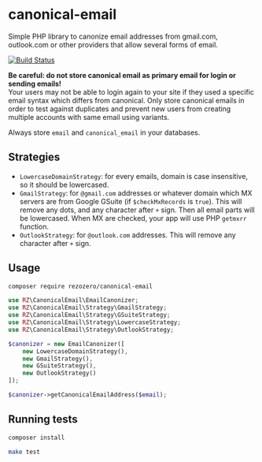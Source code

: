 # canonical-email
Simple PHP library to canonize email addresses from gmail.com, outlook.com or other providers that allow several forms of email.

[![Build Status](https://travis-ci.org/rezozero/canonical-email.svg?branch=master)](https://travis-ci.org/rezozero/canonical-email)

**Be careful: do not store canonical email as primary email for login or sending emails!**    
Your users may not be able to login again to your site if they used a specific email syntax which differs from canonical. Only store canonical emails in order to test against duplicates and prevent new users from creating multiple accounts with same email using variants.

Always store `email` and `canonical_email` in your databases.

## Strategies

- `LowercaseDomainStrategy`: for every emails, domain is case insensitive, so it should be lowercased.
- `GmailStrategy`: for `@gmail.com` addresses or whatever domain which MX servers are from Google GSuite (if `$checkMxRecords` is `true`). This will remove any dots, and any character after `+` sign. Then all email parts will be lowercased. When MX are checked, your app will use PHP `getmxrr` function.
- `OutlookStrategy`: for `@outlook.com` addresses. This will remove any character after `+` sign.

## Usage

```bash
composer require rezozero/canonical-email
```

```php
use RZ\CanonicalEmail\EmailCanonizer;
use RZ\CanonicalEmail\Strategy\GmailStrategy;
use RZ\CanonicalEmail\Strategy\GSuiteStrategy;
use RZ\CanonicalEmail\Strategy\LowercaseStrategy;
use RZ\CanonicalEmail\Strategy\OutlookStrategy;

$canonizer = new EmailCanonizer([
    new LowercaseDomainStrategy(),
    new GmailStrategy(),
    new GSuiteStrategy(),
    new OutlookStrategy()
]);

$canonizer->getCanonicalEmailAddress($email);
```

## Running tests

```bash
composer install

make test
```
